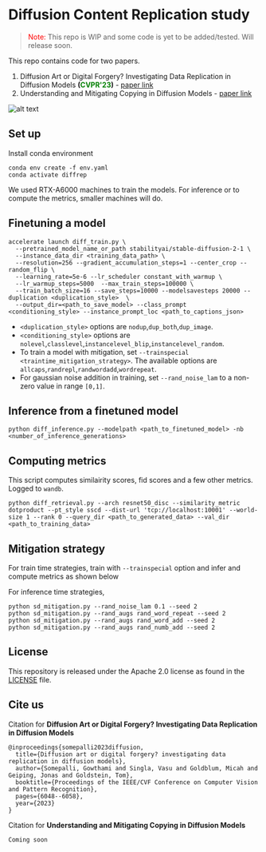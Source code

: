 # Diffusion Content Replication study

> <font color="red"> Note: </font> This repo is WIP and some code is yet to be added/tested. Will release soon.

This repo contains code for two papers.

1. Diffusion Art or Digital Forgery? Investigating Data Replication in Diffusion Models **(<font color="green">CVPR'23</font>)** - [paper link](https://openaccess.thecvf.com/content/CVPR2023/papers/Somepalli_Diffusion_Art_or_Digital_Forgery_Investigating_Data_Replication_in_Diffusion_CVPR_2023_paper.pdf)
2. Understanding and Mitigating Copying in Diffusion Models - [paper link](https://arxiv.org/abs/2305.20086)


![alt text](wide_teaser.jpg "Generations from Stable Diffusion v1.4 and corresponding matches from LAION-A 6+")


## Set up

Install conda environment

```
conda env create -f env.yaml
conda activate diffrep
```
We used RTX-A6000 machines to train the models. For inference or to compute the metrics, smaller machines will do.

## Finetuning a model

```
accelerate launch diff_train.py \
  --pretrained_model_name_or_path stabilityai/stable-diffusion-2-1 \
  --instance_data_dir <training_data_path> \
  --resolution=256 --gradient_accumulation_steps=1 --center_crop --random_flip \
  --learning_rate=5e-6 --lr_scheduler constant_with_warmup \
  --lr_warmup_steps=5000  --max_train_steps=100000 \
  --train_batch_size=16 --save_steps=10000 --modelsavesteps 20000 --duplication <duplication_style>  \
  --output_dir=<path_to_save_model> --class_prompt <conditioning_style> --instance_prompt_loc <path_to_captions_json>

```

- `<duplication_style>` options are `nodup`,`dup_both`,`dup_image`.
- `<conditioning_style>` options are `nolevel`,`classlevel`,`instancelevel_blip`,`instancelevel_random`.
-  To train a model with mitigation, set `--trainspecial <traintime_mitigation_strategy>`. The available options are `allcaps`,`randrepl`,`randwordadd`,`wordrepeat`. 
- For gaussian noise addition in training, set `--rand_noise_lam` to a non-zero value in range `[0,1]`.


## Inference from a finetuned model

```
python diff_inference.py --modelpath <path_to_finetuned_model> -nb <number_of_inference_generations>
```

## Computing metrics

This script computes similairity scores, fid scores and a few other metrics. Logged to `wandb`.

```
python diff_retrieval.py --arch resnet50_disc --similarity_metric dotproduct --pt_style sscd --dist-url 'tcp://localhost:10001' --world-size 1 --rank 0 --query_dir <path_to_generated_data> --val_dir <path_to_training_data>

```

## Mitigation strategy

For train time strategies, train with `--trainspecial` option and infer and compute metrics as shown below

For inference time strategies, 

```
python sd_mitigation.py --rand_noise_lam 0.1 --seed 2
python sd_mitigation.py --rand_augs rand_word_repeat --seed 2
python sd_mitigation.py --rand_augs rand_word_add --seed 2
python sd_mitigation.py --rand_augs rand_numb_add --seed 2
```

## License
This repository is released under the Apache 2.0 license as found in the [LICENSE](LICENSE) file.

## Cite us

Citation for **Diffusion Art or Digital Forgery? Investigating Data Replication in Diffusion Models**
```
@inproceedings{somepalli2023diffusion,
  title={Diffusion art or digital forgery? investigating data replication in diffusion models},
  author={Somepalli, Gowthami and Singla, Vasu and Goldblum, Micah and Geiping, Jonas and Goldstein, Tom},
  booktitle={Proceedings of the IEEE/CVF Conference on Computer Vision and Pattern Recognition},
  pages={6048--6058},
  year={2023}
}
```

Citation for **Understanding and Mitigating Copying in Diffusion Models**
```
Coming soon
```

